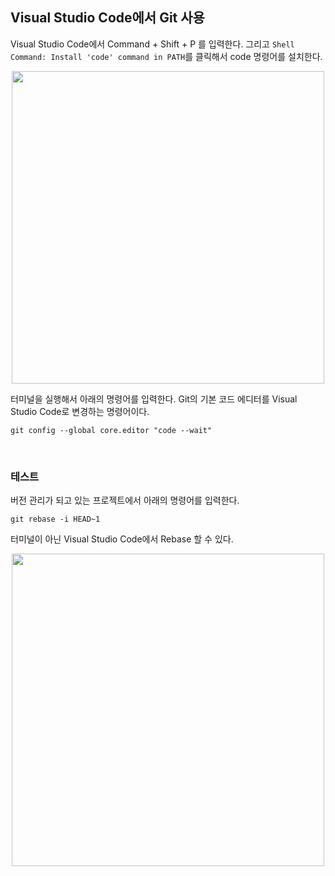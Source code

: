 ## Visual Studio Code에서 Git 사용

Visual Studio Code에서 Command + Shift + P 를 입력한다. 그리고 `Shell Command: Install 'code' command in PATH`를 클릭해서 code 명령어를 설치한다.

<p align="center">
<img src="https://user-images.githubusercontent.com/61190690/229393265-0cae6ee4-42bc-4ca8-8345-17192120c229.png" width="500">
</p>

터미널을 실행해서 아래의 명령어를 입력한다. Git의 기본 코드 에디터를 Visual Studio Code로 변경하는 명령어이다.

```
git config --global core.editor "code --wait"
```

&nbsp;
### 테스트

버전 관리가 되고 있는 프로젝트에서 아래의 명령어를 입력한다.

```
git rebase -i HEAD~1
```

터미널이 아닌 Visual Studio Code에서 Rebase 할 수 있다.

<p align="center">
<img src="https://user-images.githubusercontent.com/61190690/229393757-5699213f-b5c7-488b-a584-a08bc021597e.png" width="500">
</p>

